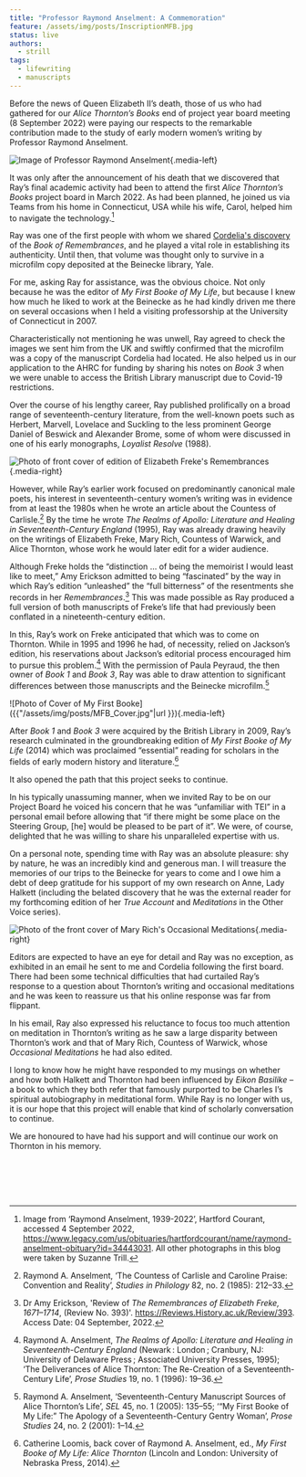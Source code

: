 ```yaml
---
title: "Professor Raymond Anselment: A Commemoration"
feature: /assets/img/posts/InscriptionMFB.jpg
status: live
authors:
  - strill
tags:
  - lifewriting
  - manuscripts
---
```


Before the news of Queen Elizabeth II’s death, those of us who had gathered for our _Alice Thornton’s Books_ end of project year board meeting (8 September 2022) were paying our respects to the remarkable contribution made to the study of early modern women’s writing by Professor Raymond Anselment.

![Image of Professor Raymond Anselment]({{"/assets/img/posts/Ray_Photo.jpg"|url}} "Professor Raymond Anselment, 1939-2022"){.media-left}

It was only after the announcement of his death that we discovered that Ray’s final academic activity had been to attend the first _Alice Thornton’s Books_ project board in March 2022. As had been planned, he joined us via Teams from his home in Connecticut, USA while his wife, Carol, helped him to navigate the technology.[^1]

Ray was one of the first people with whom we shared [Cordelia's discovery](https://thornton.kdl.kcl.ac.uk/posts/blog/2022-06-23-two-missing-thornton-manuscripts/) of the _Book of Remembrances_, and he played a vital role in establishing its authenticity. Until then, that volume was thought only to survive in a microfilm copy deposited at the Beinecke library, Yale.

For me, asking Ray for assistance, was the obvious choice. Not only because he was the editor of _My First Booke of My Life_, but because I knew how much he liked to work at the Beinecke as he had kindly driven me there on several occasions when I held a visiting professorship at the University of Connecticut in 2007.

Characteristically not mentioning he was unwell, Ray agreed to check the images we sent him from the UK and swiftly confirmed that the microfilm was a copy of the manuscript Cordelia had located. He also helped us in our application to the AHRC for funding by sharing his notes on _Book 3_ when we were unable to access the British Library manuscript due to Covid-19 restrictions.

Over the course of his lengthy career, Ray published prolifically on a broad range of seventeenth-century literature, from the well-known poets such as Herbert, Marvell, Lovelace and Suckling to the less prominent George Daniel of Beswick and Alexander Brome, some of whom were discussed in one of his early monographs, _Loyalist Resolve_ (1988).

![Photo of front cover of edition of Elizabeth Freke's Remembrances]({{"/assets/img/posts/Freke_Resized.jpg"|url}}){.media-right}

However, while Ray’s earlier work focused on predominantly canonical male poets, his interest in seventeenth-century women’s writing was in evidence from at least the 1980s when he wrote an article about the Countess of Carlisle.[^2] By the time he wrote _The Realms of Apollo: Literature and Healing in Seventeenth-Century England_ (1995), Ray was already drawing heavily on the writings of Elizabeth Freke, Mary Rich, Countess of Warwick, and Alice Thornton, whose work he would later edit for a wider audience.

Although Freke holds the “distinction … of being the memoirist I would least like to meet,” Amy Erickson admitted to being “fascinated” by the way in which Ray’s edition “unleashed” the “full bitterness” of the resentments she records in her _Remembrances_.[^3] This was made possible as Ray produced a full version of both manuscripts of Freke’s life that had previously been conflated in a nineteenth-century edition.

In this, Ray’s work on Freke anticipated that which was to come on Thornton. While in 1995 and 1996 he had, of necessity, relied on Jackson’s edition, his reservations about Jackson’s editorial process encouraged him to pursue this problem.[^4] With the permission of Paula Peyraud, the then owner of _Book 1_ and _Book 3_, Ray was able to draw attention to significant differences between those manuscripts and the Beinecke microfilm.[^5]

![Photo of Cover of My First Booke]({{"/assets/img/posts/MFB_Cover.jpg"|url }}){.media-left}

After _Book 1_ and _Book 3_ were acquired by the British Library in 2009, Ray’s research culminated in the groundbreaking edition of _My First Booke of My Life_ (2014) which was proclaimed “essential” reading for scholars in the fields of early modern history and literature.[^6]

It also opened the path that this project seeks to continue.

In his typically unassuming manner, when we invited Ray to be on our Project Board he voiced his concern that he was “unfamiliar with TEI” in a personal email before allowing that “if there might be some place on the Steering Group, [he] would be pleased to be part of it”. We were, of course, delighted that he was willing to share his unparalleled expertise with us.

On a personal note, spending time with Ray was an absolute pleasure: shy by nature, he was an incredibly kind and generous man. I will treasure the memories of our trips to the Beinecke for years to come and I owe him a debt of deep gratitude for his support of my own research on Anne, Lady Halkett (including the belated discovery that he was the external reader for my forthcoming edition of her _True Account_ and _Meditations_ in the Other Voice series).

![Photo of the front cover of Mary Rich's Occasional Meditations]({{"/assets/img/posts/Rich_Resized.jpg"|url}}){.media-right}

Editors are expected to have an eye for detail and Ray was no exception, as exhibited in an email he sent to me and Cordelia following the first board. There had been some technical difficulties that had curtailed Ray’s response to a question about Thornton’s writing and occasional meditations and he was keen to reassure us that his online response was far from flippant.

In his email, Ray also expressed his reluctance to focus too much attention on meditation in Thornton’s writing as he saw a large disparity between Thornton’s work and that of Mary Rich, Countess of Warwick, whose _Occasional Meditations_ he had also edited.

I long to know how he might have responded to my musings on whether and how both Halkett and Thornton had been influenced by _Eikon Basilike_ – a book to which they both refer that famously purported to be Charles I’s spiritual autobiography in meditational form. While Ray is no longer with us, it is our hope that this project will enable that kind of scholarly conversation to continue.

We are honoured to have had his support and will continue our work on Thornton in his memory.

<br>
<br>
<br>
<br>

[^1]: Image from ‘Raymond Anselment, 1939-2022’, Hartford Courant, accessed 4 September 2022, https://www.legacy.com/us/obituaries/hartfordcourant/name/raymond-anselment-obituary?id=34443031. All other photographs in this blog were taken by Suzanne Trill.
[^2]: Raymond A. Anselment, ‘The Countess of Carlisle and Caroline Praise: Convention and Reality’, _Studies in Philology_ 82, no. 2 (1985): 212–33.
[^3]: Dr Amy Erickson, 'Review of _The Remembrances of Elizabeth Freke, 1671–1714_, (Review No. 393)'. https://Reviews.History.ac.uk/Review/393. Access Date: 04 September, 2022.
[^4]: Raymond A. Anselment, _The Realms of Apollo: Literature and Healing in Seventeenth-Century England_ (Newark : London ; Cranbury, NJ: University of Delaware Press ; Associated University Presses, 1995); ‘The Deliverances of Alice Thornton: The Re-Creation of a Seventeenth-Century Life’, _Prose Studies_ 19, no. 1 (1996): 19–36.
[^5]: Raymond A. Anselment, ‘Seventeenth-Century Manuscript Sources of Alice Thornton’s Life’, _SEL_ 45, no. 1 (2005): 135–55; ‘“My First Booke of My Life:” The Apology of a Seventeenth-Century Gentry Woman’, _Prose Studies_ 24, no. 2 (2001): 1–14.
[^6]: Catherine Loomis, back cover of Raymond A. Anselment, ed., _My First Booke of My Life: Alice Thornton_ (Lincoln and London: University of Nebraska Press, 2014).
